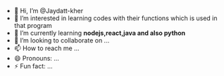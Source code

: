 - 👋 Hi, I’m @Jaydatt-kher
- 👀 I’m interested in learning codes with their functions which is used in that program 
- 🌱 I’m currently learning **nodejs,react,java and also python**
- 💞️ I’m looking to collaborate on ...
- 📫 How to reach me ...
- 😄 Pronouns: ...
- ⚡ Fun fact: ...

<!---
Jaydatt-kher/Jaydatt-kher is a ✨ special ✨ repository because its `README.md` (this file) appears on your GitHub profile.
You can click the Preview link to take a look at your changes.
--->
